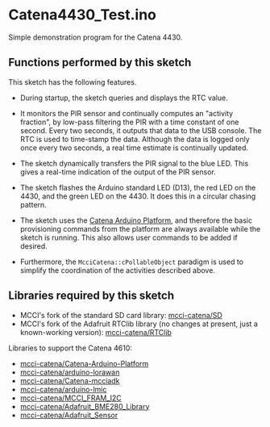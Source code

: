 # Catena4430_Test.ino

Simple demonstration program for the Catena 4430.

## Functions performed by this sketch

This sketch has the following features.

- During startup, the sketch queries and displays the RTC value.

- It monitors the PIR sensor and continually computes an "activity fraction", by low-pass filtering the PIR with a time constant of one second. Every two seconds, it outputs that data to the USB console. The RTC is used to time-stamp the data.  Although the data is logged only once every two seconds, a real time estimate is continually updated.

- The sketch dynamically transfers the PIR signal to the blue LED. This gives a real-time indication of the output of the PIR sensor.

- The sketch flashes the Arduino standard LED (D13), the red LED on the 4430, and the green LED on the 4430. It does this in a circular chasing pattern.

- The sketch uses the [Catena Arduino Platform](https://github.com/mcci-catena/Catena-Arduino-Platform.git), and therefore the basic provisioning commands from the platform are always available while the sketch is running. This also allows user commands to be added if desired.

- Furthermore, the `McciCatena::cPollableObject` paradigm is used to simplify the coordination of the activities described above.

## Libraries required by this sketch

- MCCI's fork of the standard SD card library: [mcci-catena/SD](https://github.com/mcci-catena/SD/)
- MCCI's fork of the Adafruit RTClib library (no changes at present, just a known-working version): [mcci-catena/RTClib](https://github.com/mcci-catena/RTClib/)

Libraries to support the Catena 4610:

- [mcci-catena/Catena-Arduino-Platform](https://github.com/mcci-catena/Catena-Arduino-Platform/)
- [mcci-catena/arduino-lorawan](https://github.com/mcci-catena/arduino-lorawan/)
- [mcci-catena/Catena-mcciadk](https://github.com/mcci-catena/Catena-mcciadk/)
- [mcci-catena/arduino-lmic](https://github.com/mcci-catena/arduino-lmic/)
- [mcci-catena/MCCI_FRAM_I2C](https://github.com/mcci-catena/MCCI_FRAM_I2C/)
- [mcci-catena/Adafruit_BME280_Library](https://github.com/mcci-catena/Adafruit_BME280_Library/)
- [mcci-catena/Adafruit_Sensor](https://github.com/mcci-catena/Adafruit_Sensor.git)
